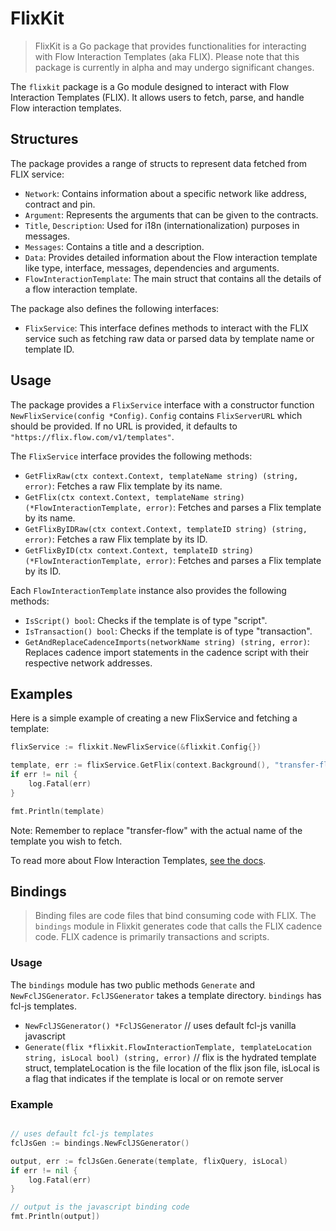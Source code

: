 # FlixKit

> FlixKit is a Go package that provides functionalities for interacting with Flow Interaction Templates (aka FLIX). Please note that this package is currently in alpha and may undergo significant changes.

The `flixkit` package is a Go module designed to interact with Flow Interaction Templates (FLIX). It allows users to fetch, parse, and handle Flow interaction templates.

## Structures

The package provides a range of structs to represent data fetched from FLIX service:

- `Network`: Contains information about a specific network like address, contract and pin.
- `Argument`: Represents the arguments that can be given to the contracts.
- `Title`, `Description`: Used for i18n (internationalization) purposes in messages.
- `Messages`: Contains a title and a description.
- `Data`: Provides detailed information about the Flow interaction template like type, interface, messages, dependencies and arguments.
- `FlowInteractionTemplate`: The main struct that contains all the details of a flow interaction template.

The package also defines the following interfaces:

- `FlixService`: This interface defines methods to interact with the FLIX service such as fetching raw data or parsed data by template name or template ID.

## Usage

The package provides a `FlixService` interface with a constructor function `NewFlixService(config *Config)`. `Config` contains `FlixServerURL` which should be provided. If no URL is provided, it defaults to `"https://flix.flow.com/v1/templates"`.

The `FlixService` interface provides the following methods:

- `GetFlixRaw(ctx context.Context, templateName string) (string, error)`: Fetches a raw Flix template by its name.
- `GetFlix(ctx context.Context, templateName string) (*FlowInteractionTemplate, error)`: Fetches and parses a Flix template by its name.
- `GetFlixByIDRaw(ctx context.Context, templateID string) (string, error)`: Fetches a raw Flix template by its ID.
- `GetFlixByID(ctx context.Context, templateID string) (*FlowInteractionTemplate, error)`: Fetches and parses a Flix template by its ID.

Each `FlowInteractionTemplate` instance also provides the following methods:

- `IsScript() bool`: Checks if the template is of type "script".
- `IsTransaction() bool`: Checks if the template is of type "transaction".
- `GetAndReplaceCadenceImports(networkName string) (string, error)`: Replaces cadence import statements in the cadence script with their respective network addresses.

## Examples

Here is a simple example of creating a new FlixService and fetching a template:

```go
flixService := flixkit.NewFlixService(&flixkit.Config{})

template, err := flixService.GetFlix(context.Background(), "transfer-flow")
if err != nil {
    log.Fatal(err)
}

fmt.Println(template)
```

Note: Remember to replace "transfer-flow" with the actual name of the template you wish to fetch.

To read more about Flow Interaction Templates, [see the docs](https://developers.flow.com/tooling/fcl-js/interaction-templates).


## Bindings

> Binding files are code files that bind consuming code with FLIX. The `bindings` module in Flixkit generates code that calls the FLIX cadence code. FLIX cadence is primarily transactions and scripts. 

### Usage

The `bindings` module has two public methods `Generate` and `NewFclJSGenerator`. `FclJSGenerator` takes a template directory. `bindings` has fcl-js templates.


 - `NewFclJSGenerator() *FclJSGenerator` // uses default fcl-js vanilla javascript
 - `Generate(flix *flixkit.FlowInteractionTemplate, templateLocation string, isLocal bool) (string, error)` // flix is the hydrated template struct, templateLocation is the file location of the flix json file, isLocal is a flag that indicates if the template is local or on remote server

### Example

```go

// uses default fcl-js templates
fclJsGen := bindings.NewFclJSGenerator() 

output, err := fclJsGen.Generate(template, flixQuery, isLocal)
if err != nil {
    log.Fatal(err)
}

// output is the javascript binding code
fmt.Println(output])

```